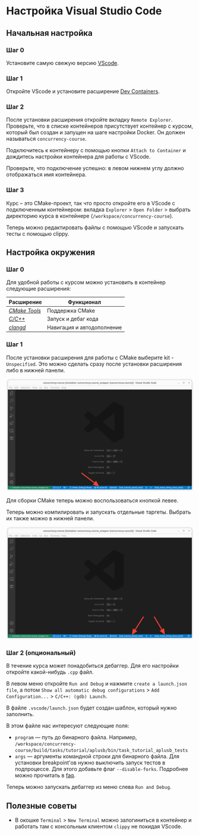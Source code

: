# Настройка Visual Studio Code

## Начальная настройка

### Шаг 0

Установите самую свежую версию [VScode](https://code.visualstudio.com/download).

### Шаг 1

Откройте VScode и установите расширение [Dev Containers](https://marketplace.visualstudio.com/items?itemName=ms-vscode-remote.remote-containers).

### Шаг 2

После установки расширения откройте вкладку `Remote Explorer`. Проверьте, что в списке контейнеров присутствует контейнер с курсом, который был создан и запущен на шаге настройки Docker. Он должен называться `concurrency-course`. 

Подключитесь к контейнеру с помощью кнопки `Attach to Container` и дождитесь настройки контейнера для работы с VScode.

Проверьте, что подключение успешно: в левом нижнем углу должно отображаться имя контейнера.

### Шаг 3

Курс – это CMake-проект, так что просто откройте его в VScode с подключенным контейнером: вкладка `Explorer` > `Open Folder` > выбрать директорию курса в контейнере (`/workspace/concurrency-course`).

Теперь можно редактировать файлы с помощью VScode и запускать тесты с помощью clippy.

## Настройка окружения

### Шаг 0

Для удобной работы с курсом можно установить в контейнер следующие расширения:

| Расширение | Функционал |
|---|---|
| _[CMake Tools](https://marketplace.visualstudio.com/items?itemName=ms-vscode.cmake-tools)_ | Поддержка CMake |
| _[C/C++](https://marketplace.visualstudio.com/items?itemName=ms-vscode.cpptools)_ | Запуск и дебаг кода
| _[clangd](https://marketplace.visualstudio.com/items?itemName=llvm-vs-code-extensions.vscode-clangd)_ | Навигация и автодополнение |

### Шаг 1

После установки расширения для работы с CMake выберите kit - `Unspecified`. Это можно сделать сразу после установки расширения либо в нижней панели.

![Setup kit](images/kit.png)

Для сборки CMake теперь можно воспользоваться кнопкой левее.

Теперь можно компилировать и запускать отдельные таргеты. Выбрать их также можно в нижней панели.

![Run targets](images/run.png)

### Шаг 2 (опциональный)

В течение курса может понадобиться дебаггер. Для его настройки откройте какой-нибудь `.cpp` файл. 

В левом меню откройте `Run and Debug` и нажмите `create a launch.json file`, а потом `Show all automatic debug configurations` > `Add Configuration...` > `C/C++: (gdb) Launch`. 

В файле `.vscode/launch.json` будет создан шаблон, который нужно заполнить. 

В этом файле нас интересуют следующие поля:
- `program` — путь до бинарного файла. Например, `/workspace/concurrency-course/build/tasks/tutorial/aplusb/bin/task_tutorial_aplusb_tests`
- `args` — аргументы командной строки для бинарного файла. Для установки breakpoint'ов нужно выключить запуск тестов в подпроцессе. Для этого добавьте флаг `--disable-forks`. Подробнее можно прочитать в [faq](faq.md).

Теперь можно запускать дебаггер из меню слева `Run and Debug`.

## Полезные советы

- В окошке `Terminal` > `New Terminal` можно залогиниться в контейнер и работать там с консольным клиентом `clippy` не покидая VScode.
